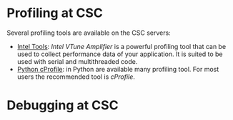# Profiling at CSC
Several profiling tools are available on the CSC servers:


* [Intel Tools](vtune.md): *Intel VTune Amplifier* is a powerful profiling tool that can be used to collect performance data of your
application. It is  suited to be used with serial and multithreaded code.
* [Python cProfile](cProfile.md): in Python are available many profiling tool. For most users the recommended tool is *cProfile*.

# Debugging at CSC

